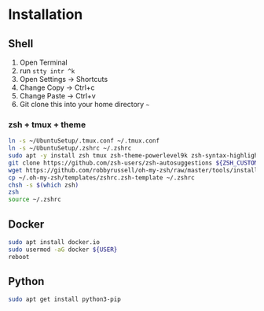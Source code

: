 # Installation


## Shell
1. Open Terminal
1. run ```stty intr ^k```
2. Open Settings -> Shortcuts 
2. Change Copy -> Ctrl+c
2. Change Paste -> Ctrl+v
1. Git clone this into your home directory `~`

### zsh + tmux + theme

```bash
ln -s ~/UbuntuSetup/.tmux.conf ~/.tmux.conf
ln -s ~/UbuntuSetup/.zshrc ~/.zshrc 
sudo apt -y install zsh tmux zsh-theme-powerlevel9k zsh-syntax-highlighting
git clone https://github.com/zsh-users/zsh-autosuggestions ${ZSH_CUSTOM:-~/.oh-my-zsh/custom}
wget https://github.com/robbyrussell/oh-my-zsh/raw/master/tools/install.sh -O - | zsh
cp ~/.oh-my-zsh/templates/zshrc.zsh-template ~/.zshrc
chsh -s $(which zsh)
zsh
source ~/.zshrc
```

## Docker
```bash
sudo apt install docker.io
sudo usermod -aG docker ${USER}
reboot
```

## Python
```bash
sudo apt get install python3-pip
```